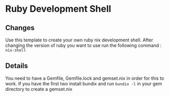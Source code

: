 # Ruby Development Shell

## Changes

Use this template to create your own ruby nix development shell.
After changing the version of ruby you want to use run the following command :
``` nix-shell ```

## Details

You need to have a Gemfile, Gemfile.lock and gemset.nix in order for this to work.
If you have the first two install bundix and run
``` bundix -l ``` 
in your gem directory to create a gemset.nix
